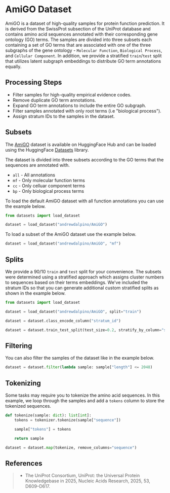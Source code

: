 # AmiGO Dataset

AmiGO is a dataset of high-quality samples for protein function prediction. It is derived from the SwissProt subsection of the UniProt database and contains amino acid sequences annotated with their corresponding gene ontology (GO) terms. The samples are divided into three subsets each containing a set of GO terms that are associated with one of the three subgraphs of the gene ontology - `Molecular Function`, `Biological Process`, and `Cellular Component`. In addition, we provide a stratified `train`/`test` split that utilizes latent subgraph embeddings to distribute GO term annotations equally.

## Processing Steps

- Filter samples for high-quality empirical evidence codes.
- Remove duplicate GO term annotations.
- Expand GO term annotations to include the entire GO subgraph.
- Filter samples annotated with only root terms (i.e "biological process").
- Assign stratum IDs to the samples in the dataset.

## Subsets

The [AmiGO](https://huggingface.co/datasets/andrewdalpino/AmiGO) dataset is available on HuggingFace Hub and can be loaded using the HuggingFace [Datasets](https://huggingface.co/docs/datasets) library. 

The dataset is divided into three subsets according to the GO terms that the sequences are annotated with.

- `all` - All annotations
- `mf` - Only molecular function terms
- `cc` - Only celluar component terms
- `bp` - Only biological process terms

To load the default AmiGO dataset with all function annotations you can use the example below.

```python
from datasets import load_dataset

dataset = load_dataset("andrewdalpino/AmiGO")
```

To load a subset of the AmiGO dataset use the example below.

```python
dataset = load_dataset("andrewdalpino/AmiGO", "mf")
```

## Splits

We provide a 90/10 `train` and `test` split for your convenience. The subsets were determined using a stratified approach which assigns cluster numbers to sequences based on their terms embeddings. We've included the stratum IDs so that you can generate additional custom stratified splits as shown in the example below.

```python
from datasets import load_dataset

dataset = load_dataset("andrewdalpino/AmiGO", split="train")

dataset = dataset.class_encode_column("stratum_id")

dataset = dataset.train_test_split(test_size=0.2, stratify_by_column="stratum_id")
```

## Filtering

You can also filter the samples of the dataset like in the example below.

```python
dataset = dataset.filter(lambda sample: sample["length"] <= 2048)
```

## Tokenizing

Some tasks may require you to tokenize the amino acid sequences. In this example, we loop through the samples and add a `tokens` column to store the tokenized sequences.

```python
def tokenize(sample: dict): list[int]:
    tokens = tokenizer.tokenize(sample["sequence"])

    sample["tokens"] = tokens

    return sample

dataset = dataset.map(tokenize, remove_columns="sequence")
```

## References

>- The UniProt Consortium, UniProt: the Universal Protein Knowledgebase in 2025, Nucleic Acids Research, 2025, 53, D609–D617.